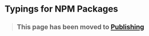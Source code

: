 # Typings for NPM Packages

> ## This page has been moved to [Publishing](./declaration%20files/Publishing.md)
